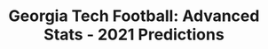 ---
layout: post
title: "Georgia Tech Football: Advanced Stats - 2021 Predictions"
description: "Always be modeling?"
permalink: https://www.fromtherumbleseat.com/2021/7/2/22560382/georgia-tech-football-advanced-stats-2021-predictions-analytics-college-football-bill-connelly
---